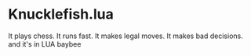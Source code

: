 Knucklefish.lua
===========

It plays chess.
It runs fast.
It makes legal moves.
It makes bad decisions.
and it's in LUA baybee